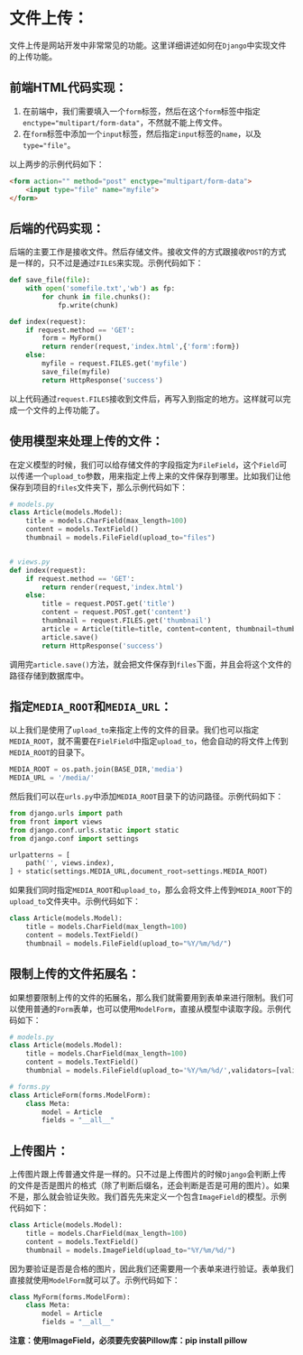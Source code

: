 # 文件上传：

文件上传是网站开发中非常常见的功能。这里详细讲述如何在`Django`中实现文件的上传功能。

## 前端HTML代码实现：

1. 在前端中，我们需要填入一个`form`标签，然后在这个`form`标签中指定`enctype="multipart/form-data"`，不然就不能上传文件。
2. 在`form`标签中添加一个`input`标签，然后指定`input`标签的`name`，以及`type="file"`。

以上两步的示例代码如下：

```html
<form action="" method="post" enctype="multipart/form-data">
    <input type="file" name="myfile">
</form>
```

## 后端的代码实现：

后端的主要工作是接收文件。然后存储文件。接收文件的方式跟接收`POST`的方式是一样的，只不过是通过`FILES`来实现。示例代码如下：

```python
def save_file(file):
    with open('somefile.txt','wb') as fp:
        for chunk in file.chunks():
            fp.write(chunk)

def index(request):
    if request.method == 'GET':
        form = MyForm()
        return render(request,'index.html',{'form':form})
    else:
        myfile = request.FILES.get('myfile')
        save_file(myfile)
        return HttpResponse('success')
```

以上代码通过`request.FILES`接收到文件后，再写入到指定的地方。这样就可以完成一个文件的上传功能了。

## 使用模型来处理上传的文件：

在定义模型的时候，我们可以给存储文件的字段指定为`FileField`，这个`Field`可以传递一个`upload_to`参数，用来指定上传上来的文件保存到哪里。比如我们让他保存到项目的`files`文件夹下，那么示例代码如下：

```python
# models.py
class Article(models.Model):
    title = models.CharField(max_length=100)
    content = models.TextField()
    thumbnail = models.FileField(upload_to="files")


# views.py
def index(request):
    if request.method == 'GET':
        return render(request,'index.html')
    else:
        title = request.POST.get('title')
        content = request.POST.get('content')
        thumbnail = request.FILES.get('thumbnail')
        article = Article(title=title, content=content, thumbnail=thumbnail)
        article.save()
        return HttpResponse('success')
```

调用完`article.save()`方法，就会把文件保存到`files`下面，并且会将这个文件的路径存储到数据库中。

## 指定`MEDIA_ROOT`和`MEDIA_URL`：

以上我们是使用了`upload_to`来指定上传的文件的目录。我们也可以指定`MEDIA_ROOT`，就不需要在`FielField`中指定`upload_to`，他会自动的将文件上传到`MEDIA_ROOT`的目录下。

```python
MEDIA_ROOT = os.path.join(BASE_DIR,'media')
MEDIA_URL = '/media/'
```

然后我们可以在`urls.py`中添加`MEDIA_ROOT`目录下的访问路径。示例代码如下：

```python
from django.urls import path
from front import views
from django.conf.urls.static import static
from django.conf import settings

urlpatterns = [
    path('', views.index),
] + static(settings.MEDIA_URL,document_root=settings.MEDIA_ROOT)
```

如果我们同时指定`MEDIA_ROOT`和`upload_to`，那么会将文件上传到`MEDIA_ROOT`下的`upload_to`文件夹中。示例代码如下：

```python
class Article(models.Model):
    title = models.CharField(max_length=100)
    content = models.TextField()
    thumbnail = models.FileField(upload_to="%Y/%m/%d/")
```

## 限制上传的文件拓展名：

如果想要限制上传的文件的拓展名，那么我们就需要用到表单来进行限制。我们可以使用普通的`Form`表单，也可以使用`ModelForm`，直接从模型中读取字段。示例代码如下：

```python
# models.py
class Article(models.Model):
    title = models.CharField(max_length=100)
    content = models.TextField()
    thumbnial = models.FileField(upload_to='%Y/%m/%d/',validators=[validators.FileExtensionValidator(['txt','pdf'])])

# forms.py
class ArticleForm(forms.ModelForm):
    class Meta:
        model = Article
        fields = "__all__"
```

## 上传图片：

上传图片跟上传普通文件是一样的。只不过是上传图片的时候`Django`会判断上传的文件是否是图片的格式（除了判断后缀名，还会判断是否是可用的图片）。如果不是，那么就会验证失败。我们首先先来定义一个包含`ImageField`的模型。示例代码如下：

```python
class Article(models.Model):
    title = models.CharField(max_length=100)
    content = models.TextField()
    thumbnail = models.ImageField(upload_to="%Y/%m/%d/")
```

因为要验证是否是合格的图片，因此我们还需要用一个表单来进行验证。表单我们直接就使用`ModelForm`就可以了。示例代码如下：

```python
class MyForm(forms.ModelForm):
    class Meta:
        model = Article
        fields = "__all__"
```

**注意：使用ImageField，必须要先安装Pillow库：pip install pillow**